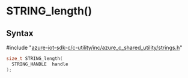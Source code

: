 # STRING_length()

## Syntax

\#include "[azure-iot-sdk-c/c-utility/inc/azure_c_shared_utility/strings.h](../iot-c-ref-strings-h.md)"  
```C
size_t STRING_length(
  STRING_HANDLE  handle
);
```

